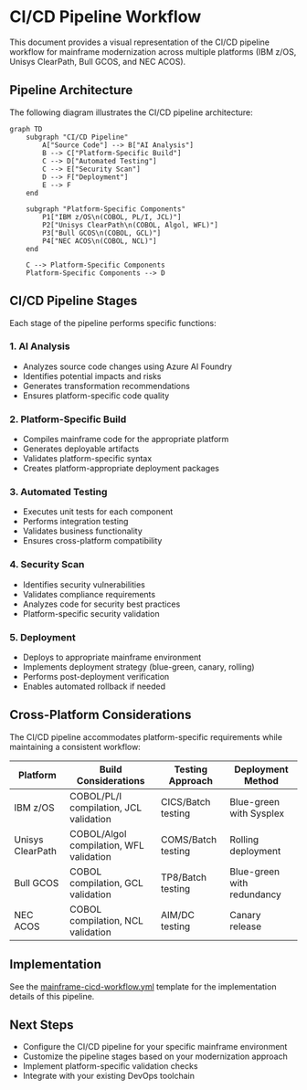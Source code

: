 # CI/CD Pipeline Workflow

This document provides a visual representation of the CI/CD pipeline workflow for mainframe modernization across multiple platforms (IBM z/OS, Unisys ClearPath, Bull GCOS, and NEC ACOS).

## Pipeline Architecture

The following diagram illustrates the CI/CD pipeline architecture:

```mermaid
graph TD
    subgraph "CI/CD Pipeline"
        A["Source Code"] --> B["AI Analysis"]
        B --> C["Platform-Specific Build"]
        C --> D["Automated Testing"]
        C --> E["Security Scan"]
        D --> F["Deployment"]
        E --> F
    end
    
    subgraph "Platform-Specific Components"
        P1["IBM z/OS\n(COBOL, PL/I, JCL)"]
        P2["Unisys ClearPath\n(COBOL, Algol, WFL)"]
        P3["Bull GCOS\n(COBOL, GCL)"]
        P4["NEC ACOS\n(COBOL, NCL)"]
    end
    
    C --> Platform-Specific Components
    Platform-Specific Components --> D
```

## CI/CD Pipeline Stages

Each stage of the pipeline performs specific functions:

### 1. AI Analysis
- Analyzes source code changes using Azure AI Foundry
- Identifies potential impacts and risks
- Generates transformation recommendations
- Ensures platform-specific code quality

### 2. Platform-Specific Build
- Compiles mainframe code for the appropriate platform
- Generates deployable artifacts
- Validates platform-specific syntax
- Creates platform-appropriate deployment packages

### 3. Automated Testing
- Executes unit tests for each component
- Performs integration testing
- Validates business functionality
- Ensures cross-platform compatibility

### 4. Security Scan
- Identifies security vulnerabilities
- Validates compliance requirements
- Analyzes code for security best practices
- Platform-specific security validation

### 5. Deployment
- Deploys to appropriate mainframe environment
- Implements deployment strategy (blue-green, canary, rolling)
- Performs post-deployment verification
- Enables automated rollback if needed

## Cross-Platform Considerations

The CI/CD pipeline accommodates platform-specific requirements while maintaining a consistent workflow:

| Platform | Build Considerations | Testing Approach | Deployment Method |
|----------|---------------------|-----------------|-------------------|
| IBM z/OS | COBOL/PL/I compilation, JCL validation | CICS/Batch testing | Blue-green with Sysplex |
| Unisys ClearPath | COBOL/Algol compilation, WFL validation | COMS/Batch testing | Rolling deployment |
| Bull GCOS | COBOL compilation, GCL validation | TP8/Batch testing | Blue-green with redundancy |
| NEC ACOS | COBOL compilation, NCL validation | AIM/DC testing | Canary release |

## Implementation

See the [mainframe-cicd-workflow.yml](../../templates/workflows/mainframe-cicd-workflow.yml) template for the implementation details of this pipeline.

## Next Steps

- Configure the CI/CD pipeline for your specific mainframe environment
- Customize the pipeline stages based on your modernization approach
- Implement platform-specific validation checks
- Integrate with your existing DevOps toolchain 
